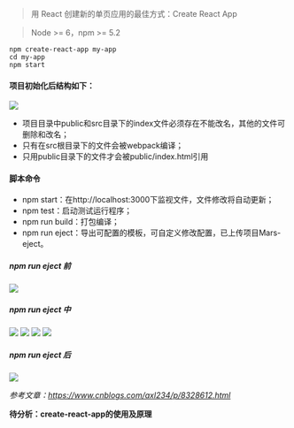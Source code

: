 >用 React 创建新的单页应用的最佳方式：Create React App

>Node >= 6，npm >= 5.2

```$xslt
npm create-react-app my-app
cd my-app
npm start
```
#### 项目初始化后结构如下：
![](images/create-react-app.png)

- 项目目录中public和src目录下的index文件必须存在不能改名，其他的文件可删除和改名；
- 只有在src根目录下的文件会被webpack编译；
- 只用public目录下的文件才会被public/index.html引用

#### 脚本命令
- npm start：在http://localhost:3000下监视文件，文件修改将自动更新；
- npm test：启动测试运行程序；
- npm run build：打包编译；
- npm run eject：导出可配置的模板，可自定义修改配置，已上传项目Mars-eject。

##### npm run eject 前
![](images/before-eject.png)
##### npm run eject 中
![](images/eject-one.png)
![](images/eject-two.png)
![](images/eject-three.png)
![](images/eject-four.png)
##### npm run eject 后
![](images/after-eject.png)


*参考文章：https://www.cnblogs.com/axl234/p/8328612.html*

**待分析：create-react-app的使用及原理**
